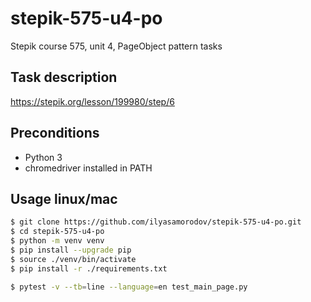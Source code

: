 # stepik-575-u4-po
Stepik course 575, unit 4, PageObject pattern tasks

## Task description
https://stepik.org/lesson/199980/step/6


## Preconditions

- Python 3
- chromedriver installed in PATH

## Usage linux/mac

```sh
$ git clone https://github.com/ilyasamorodov/stepik-575-u4-po.git
$ cd stepik-575-u4-po
$ python -m venv venv
$ pip install --upgrade pip
$ source ./venv/bin/activate
$ pip install -r ./requirements.txt

$ pytest -v --tb=line --language=en test_main_page.py
```
